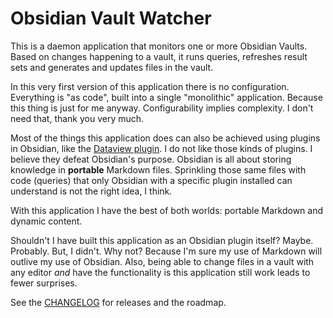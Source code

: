# Obsidian Vault Watcher

This is a daemon application that monitors one or more Obsidian Vaults. Based on changes happening to a vault, it runs queries, refreshes result sets and generates and updates files in the vault.

In this very first version of this application there is no configuration. Everything is "as code", built into a single "monolithic" application. Because this thing is just for me anyway. Configurability implies complexity. I don't need that, thank you very much.

Most of the things this application does can also be achieved using plugins in Obsidian, like the [Dataview plugin](https://github.com/blacksmithgu/obsidian-dataview). I do not like those kinds of plugins. I believe they defeat Obsidian's purpose. Obsidian is all about storing knowledge in **portable** Markdown files. Sprinkling those same files with code (queries) that only Obsidian with a specific plugin installed can understand is not the right idea, I think.

With this application I have the best of both worlds: portable Markdown and dynamic content.

Shouldn't I have built this application as an Obsidian plugin itself? Maybe. Probably. But, I didn't. Why not? Because I'm sure my use of Markdown will outlive my use of Obsidian. Also, being able to change files in a vault with any editor *and* have the functionality is this application still work leads to fewer surprises. 

See the [CHANGELOG](CHANGELOG.md) for releases and the roadmap.
